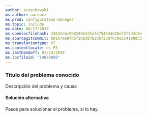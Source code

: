```yaml
---
author: aczechowski
ms.author: aaroncz
ms.prod: configuration-manager
ms.topic: include
ms.date: 08/17/2019
ms.openlocfilehash: 24632ebc898249b325afd75484dd28e73f3d3c9e
ms.sourcegitcommit: b8167a60fd6f2d8387b2db723976c0e2c4198d33
ms.translationtype: HT
ms.contentlocale: es-ES
ms.lasthandoff: 01/24/2019
ms.locfileid: "54833056"
---
```

### <a name="ki_ANCHOR"></a> Título del problema conocido
<!--bugID--> Descripción del problema y causa

#### <a name="workaround"></a>Solución alternativa
Pasos para solucionar el problema, si lo hay.  